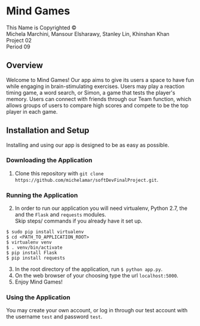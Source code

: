 # Mind Games
This Name is Copyrighted &copy; <br>
Michela Marchini, Mansour Elsharawy, Stanley Lin, Khinshan Khan <br>
Project 02 <br>
Period 09 <br>

## Overview
Welcome to Mind Games! Our app aims to give its users a space to have fun while engaging in brain-stimulating exercises. Users may play a reaction timing game, a word search, or Simon, a game that tests the player's memory. Users can connect with friends through our Team function, which allows groups of users to compare high scores and compete to be the top player in each game.

## Installation and Setup
 Installing and using our app is designed to be as easy as possible.
 
### Downloading the Application
1. Clone this repository with `git clone https://github.com/michelamar/softDevFinalProject.git`.

### Running the Application
2. In order to run our application you will need virtualenv, Python 2.7, the and the `Flask` and `requests` modules. <br>
   Skip steps/ commands if you already have it set up.
```
$ sudo pip install virtualenv
$ cd <PATH_TO_APPLICATION_ROOT>
$ virtualenv venv
$ . venv/bin/activate
$ pip install Flask
$ pip install requests
```
3. In the root directory of the application, run `$ python app.py`.
4. On the web browser of your choosing type the url `localhost:5000`.
5. Enjoy Mind Games!

### Using the Application
You may create your own account, or log in through our test account with the username `test` and password `test`.
